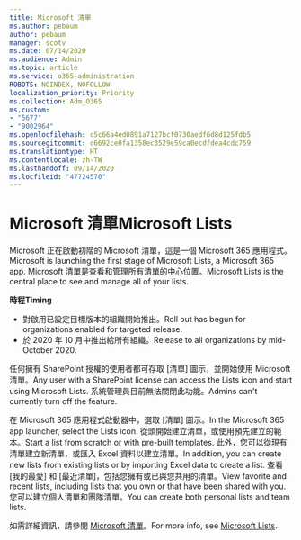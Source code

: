 ```yaml
---
title: Microsoft 清單
ms.author: pebaum
author: pebaum
manager: scotv
ms.date: 07/14/2020
ms.audience: Admin
ms.topic: article
ms.service: o365-administration
ROBOTS: NOINDEX, NOFOLLOW
localization_priority: Priority
ms.collection: Adm_O365
ms.custom:
- "5677"
- "9002964"
ms.openlocfilehash: c5c66a4ed0891a7127bcf0730aedf6d8d125fdb5
ms.sourcegitcommit: c6692ce0fa1358ec3529e59ca0ecdfdea4cdc759
ms.translationtype: HT
ms.contentlocale: zh-TW
ms.lasthandoff: 09/14/2020
ms.locfileid: "47724570"
---
```

# <a name="microsoft-lists"></a><span data-ttu-id="1f7c8-102">Microsoft 清單</span><span class="sxs-lookup"><span data-stu-id="1f7c8-102">Microsoft Lists</span></span>

<span data-ttu-id="1f7c8-103">Microsoft 正在啟動初階的 Microsoft 清單，這是一個 Microsoft 365 應用程式。</span><span class="sxs-lookup"><span data-stu-id="1f7c8-103">Microsoft is launching the first stage of Microsoft Lists, a Microsoft 365 app.</span></span> <span data-ttu-id="1f7c8-104">Microsoft 清單是查看和管理所有清單的中心位置。</span><span class="sxs-lookup"><span data-stu-id="1f7c8-104">Microsoft Lists is the central place to see and manage all of your lists.</span></span>  
  
<span data-ttu-id="1f7c8-105">**時程**</span><span class="sxs-lookup"><span data-stu-id="1f7c8-105">**Timing**</span></span>  

- <span data-ttu-id="1f7c8-106">對啟用已設定目標版本的組織開始推出。</span><span class="sxs-lookup"><span data-stu-id="1f7c8-106">Roll out has begun for organizations enabled for targeted release.</span></span>
- <span data-ttu-id="1f7c8-107">於 2020 年 10 月中推出給所有組織。</span><span class="sxs-lookup"><span data-stu-id="1f7c8-107">Release to all organizations by mid-October 2020.</span></span>

<span data-ttu-id="1f7c8-108">任何擁有 SharePoint 授權的使用者都可存取 [清單] 圖示，並開始使用 Microsoft 清單。</span><span class="sxs-lookup"><span data-stu-id="1f7c8-108">Any user with a SharePoint license can access the Lists icon and start using Microsoft Lists.</span></span> <span data-ttu-id="1f7c8-109">系統管理員目前無法關閉此功能。</span><span class="sxs-lookup"><span data-stu-id="1f7c8-109">Admins can't currently turn off the feature.</span></span>
 
<span data-ttu-id="1f7c8-110">在 Microsoft 365 應用程式啟動器中，選取 [清單] 圖示。</span><span class="sxs-lookup"><span data-stu-id="1f7c8-110">In the Microsoft 365 app launcher, select the Lists icon.</span></span> <span data-ttu-id="1f7c8-111">從頭開始建立清單，或使用預先建立的範本。</span><span class="sxs-lookup"><span data-stu-id="1f7c8-111">Start a list from scratch or with pre-built templates.</span></span> <span data-ttu-id="1f7c8-112">此外，您可以從現有清單建立新清單，或匯入 Excel 資料以建立清單。</span><span class="sxs-lookup"><span data-stu-id="1f7c8-112">In addition, you can create new lists from existing lists or by importing Excel data to create a list.</span></span> <span data-ttu-id="1f7c8-113">查看 [我的最愛] 和 [最近清單]，包括您擁有或已與您共用的清單。</span><span class="sxs-lookup"><span data-stu-id="1f7c8-113">View favorite and recent lists, including lists that you own or that have been shared with you.</span></span> <span data-ttu-id="1f7c8-114">您可以建立個人清單和團隊清單。</span><span class="sxs-lookup"><span data-stu-id="1f7c8-114">You can create both personal lists and team lists.</span></span>  

<span data-ttu-id="1f7c8-115">如需詳細資訊，請參閱 [Microsoft 清單](https://aka.ms/microsoftlists)。</span><span class="sxs-lookup"><span data-stu-id="1f7c8-115">For more info, see [Microsoft Lists](https://aka.ms/microsoftlists).</span></span>